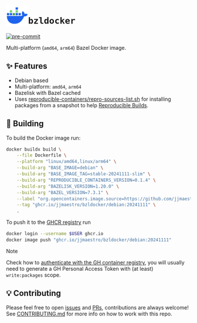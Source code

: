 <!-- markdownlint-capture -->
<!-- markdownlint-disable MD013 MD033 MD041 -->
<p style="text-align: left;">
    <img src="logo.svg" alt="bzldocker logo" title="logo" align="left" height="60" />
</p>
<!-- markdownlint-restore -->

# `bzldocker`

[![pre-commit](
    ../../actions/workflows/pre-commit.yaml/badge.svg
)](../../actions/workflows/pre-commit.yaml)

Multi-platform (`amd64`, `arm64`) Bazel Docker image.

## ✨ Features

* Debian based
* Multi-platform: `amd64`, `arm64`
* Bazelisk with Bazel cached
* Uses [reproducible-containers/repro-sources-list.sh] for installing packages
  from a snapshot to help [Reproducible Builds].

## 🧱 Building

To build the Docker image run:

<!-- markdownlint-disable MD013 -->
```sh
docker buildx build \
    --file Dockerfile \
    --platform "linux/amd64,linux/arm64" \
    --build-arg "BASE_IMAGE=debian" \
    --build-arg "BASE_IMAGE_TAG=stable-20241111-slim" \
    --build-arg "REPRODUCIBLE_CONTAINERS_VERSION=0.1.4" \
    --build-arg "BAZELISK_VERSION=1.20.0" \
    --build-arg "BAZEL_VERSION=7.3.1" \
    --label "org.opencontainers.image.source=https://github.com/jjmaestro/bzldocker" \
    --tag "ghcr.io/jjmaestro/bzldocker/debian:20241111" \
    .
```
<!-- markdownlint-enable -->

To push it to the [GHCR registry] run

```sh
docker login --username $USER ghcr.io
docker image push "ghcr.io/jjmaestro/bzldocker/debian:20241111"
```

> [!NOTE]
> Check how to [authenticate with the GH container registry], you will usually
> need to generate a GH Personal Access Token with (at least) `write:packages`
> scope.

## 💡 Contributing

Please feel free to open [issues] and [PRs], contributions are always welcome!
See [CONTRIBUTING.md] for more info on how to work with this repo.

[CONTRIBUTING.md]: CONTRIBUTING.md
[GHCR registry]: https://github.com/jjmaestro/bzldocker/pkgs/container/bzldocker%2Fdebian
[PRs]: ../../pulls
[Reproducible Builds]: https://reproducible-builds.org
[authenticate with the GH container registry]: https://docs.github.com/en/packages/working-with-a-github-packages-registry/working-with-the-container-registry#authenticating-to-the-container-registry
[issues]: ../../issues
[reproducible-containers/repro-sources-list.sh]: https://github.com/reproducible-containers/repro-sources-list.sh
